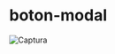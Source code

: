 # boton-modal

![Captura](https://github.com/CactriRL/boton-modal/assets/109222990/aedfcef2-b629-4814-940f-3adafc451184)
